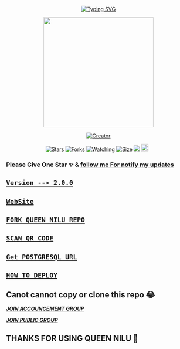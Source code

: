 <p align="center"> 
  <p align="center">
  <a href="https://git.io/typing-svg"><img src="https://readme-typing-svg.demolab.com?font=Bungee+Shade&size=25&pause=1000&background=FF000000&width=435&lines=Queen+Nilu+Md+;Created+By+Janiya" alt="Typing SVG" /></a>
</p> 
  
<p align="center"> 
<img src="https://telegra.ph/file/1e63f0ee90304a12767c7.jpg" width="300" height="300"/>
</p>

<p align="center">
<a href="#"><img title="Creator" src="https://img.shields.io/badge/Creator-Janiya-blue.svg?style=for-the-badge&logo=github"></a>
</p>
<p align="center">
<a href="https://github.com/Janithsadanuwan/Queen-Nilu-Md/stargazers/"><img title="Stars" src="https://img.shields.io/github/stars/Janithsadanuwan/Queen-Nilu-Md?color=white&style=flat-square"></a>
<a href="https://github.com/Janithsadanuwan/Queen-Nilu-Md/network/members"><img title="Forks" src="https://img.shields.io/github/forks/Janithsadanuwan/Queen-Nilu-Md?color=yellow&style=flat-square"></a>
<a href="https://github.com/Janithsadanuwan/Queen-Nilu-Md/watchers"><img title="Watching" src="https://img.shields.io/github/watchers/Janithsadanuwan/Queen-Nilu-Md?label=Watchers&color=red&style=flat-square"></a>
<a href="https://github.com/Janithsadanuwan/Queen-Nilu-Md/"><img title="Size" src="https://img.shields.io/github/repo-size/AlipBot/Api-Alpis?style=flat-square&color=darkred"></a>
<a href="https://hits.seeyoufarm.com"><img src="https://hits.seeyoufarm.com/api/count/incr/badge.svg?url=https://github.com/Janithsadanuwan/Queen-Nilu-Md/%2Fhit-counter&count_bg=%2379C83D&title_bg=%23555555&icon=probot.svg&icon_color=%2304FF00&title=hits&edge_flat=false"/></a>
<a href="https://github.com/Janithsadanuwan/Queen-Nilu-Md/graphs/commit-activity"><img height="20" src="https://img.shields.io/badge/Maintained-No-red.svg"></a>&nbsp;&nbsp;
</p> 

### Please Give One Star ✨ & [follow  me For notify my updates](https://github.com/Janithsadanuwan)

## [`Version --> 2.0.0`](https://www.janithsadanuwan.tech/QueenNilu)


## [`WebSite`](https://www.janithsadanuwan.tech/QueenNilu)


## [`FORK QUEEN NILU REPO`](https://github.com/Janithsadanuwan/Queen-Nilu-Md/fork)

## [`SCAN QR CODE`](https://www.janithsadanuwan.tech/QueenNilu/QrCode)

## [`Get POSTGRESQL URL`](https://dashboard.render.com/new/database)

## [`HOW TO DEPLOY`](https://github.com/Janithsadanuwan/QUEEN-NILU-MD/blob/main/DEPLOY/README.md)




## Canot cannot copy or clone this repo 😂

***[JOIN ACCOUNCEMENT GROUP](https://chat.whatsapp.com/LVn5DG2V3UwBY5IDlG58kH)***

***[JOIN PUBLIC GROUP](https://chat.whatsapp.com/IRdyJY5P4sF5BhtP5PIdHH)***
## THANKS FOR USING QUEEN NILU 💃
